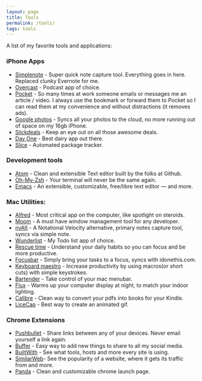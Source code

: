 ```yaml
---
layout: page
title: Tools
permalink: /tools/
tags: tools
---
```

A list of my favorite tools and applications:

### iPhone Apps
* [Simplenote](http://simplenote.com/) - Super quick note capture tool. Everything goes in here. Replaced clunky Evernote for me.
* [Overcast](https://overcast.fm/) - Podcast app of choice.
* [Pocket](https://getpocket.com/) - So many times at work someone emails or messages me an article / video. I always use the bookmark or forward them to Pocket so I can read them at my convenience and without distractions (it removes ads).​
* [Google photos](https://photos.google.com/apps) - Syncs all your photos to the cloud, no more running out of space on my 16gb iPhone.
* [Slickdeals](http://slickdeals.net/) - Keep an eye out on all those awesome deals.
* [Day One](http://dayoneapp.com/) - Best dairy app out there.
* [Slice](https://www.slice.com/) - Automated package tracker.

### Development tools
* [Atom](https://atom.io/) - Clean and extensible Text editor built by the folks at Github.
* [Oh-My-Zsh](http://ohmyz.sh/) - Your terminal will never be the same again.
* [Emacs](https://www.gnu.org/software/emacs/) - An extensible, customizable, free/libre text editor — and more.

### Mac Utilities:
* [Alfred](https://www.alfredapp.com/) - Most critical app on the computer, like spotlight on steroids.
* [Moom](http://manytricks.com/moom/) - A must have window management tool for any developer.
* [nvAlt](http://brettterpstra.com/projects/nvalt/) - A Notational Velocity alternative, primary notes capture tool, syncs via simple note.
* [Wunderlist](https://wunderlist.com) - My Todo list app of choice.
* [Rescue time](https://www.rescuetime.com) - Understand your daily habits so you can focus and be more productive.
* [Focusbar](http://focusbarapp.com/) - Simply bring your tasks to a focus, syncs with idonethis.com.
* [Keyboard maestro](https://www.keyboardmaestro.com/) - Increase  productivity by using macros(or short cuts) with simple keystrokes.
* [Bartender](https://www.macbartender.com/) - Take control of your mac menubar.
* [Flux](https://justgetflux.com/) - Warms up your computer display at night, to match your indoor lighting.
* [Calibre](https://calibre-ebook.com/download_osx) - Clean way to convert your pdfs into books for your Kindle.
* [LiceCap](http://www.cockos.com/licecap/) - Best way to create an animated gif.

### Chrome Extensions
* [Pushbullet](https://www.pushbullet.com/) - Share links between any of your devices. Never email yourself a link again.
* [Buffer](https://buffer.com/) - Easy way to add new things to share to all my social media.
* [BuiltWith](https://builtwith.com/) - See what tools, hosts and more every site is using.
* [SimilarWeb](https://similarweb.com)- See the popularity of a website, where it gets its traffic from and more.
* [Panda](http://usepanda.com/) - Clean and customizable chrome launch page.

